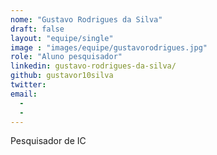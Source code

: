 ```yaml
---
nome: "Gustavo Rodrigues da Silva"
draft: false
layout: "equipe/single"
image : "images/equipe/gustavorodrigues.jpg"
role: "Aluno pesquisador"
linkedin: gustavo-rodrigues-da-silva/
github: gustavor10silva
twitter: 
email:
  - 
  - 
---
```

Pesquisador de IC

